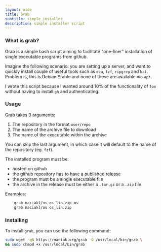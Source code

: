 ```yaml
---
layout: wide
title: Grab
subtitle: simple installer
description: simple installer script
---
```


### What is grab?

Grab is a simple bash script aiming to facilitate "one-liner" installation of single executable programs from github.

Imagine the following scenario: you are setting up a server, and want to quickly install couple of useful tools such as `eza`, `fzf`, `ripgrep` and `bat`. Problem is, this is Debian Stable and none of these are available via `apt`.

I wrote this script because I wanted around 10% of the functionality of `fox` without having to install `gh` and authenticating.


### Usage

Grab takes 3 arguments:

1. The repository in the format `user/repo`
2. The name of the archive file to download
3. The name of the executable within the archive

You can skip the last argument, in which case it will default to the name of the repository (eg. `fzf`).

The installed program must be:

- hosted on github
- the github repository has to have a published release
- the program must be a single executable file
- the archive in the release must be either a `.tar.gz` or a `.zip` file

Examples:

```bash
    grab maciakl/os os_lin.zip os
    grab maciakl/os os_lin.zip
```
### Installing

To install `grab`, you can use the following command:

```bash
sudo wget -qN https://maciak.org/grab -O /usr/local/bin/grab \
&& sudo chmod +x /usr/local/bin/grab
```

